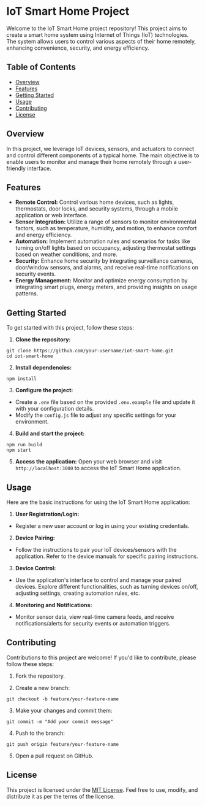 # IoT Smart Home Project

Welcome to the IoT Smart Home project repository! This project aims to create a smart home system using Internet of Things (IoT) technologies. The system allows users to control various aspects of their home remotely, enhancing convenience, security, and energy efficiency.

## Table of Contents
- [Overview](#overview)
- [Features](#features)
- [Getting Started](#getting-started)
- [Usage](#usage)
- [Contributing](#contributing)
- [License](#license)

## Overview
In this project, we leverage IoT devices, sensors, and actuators to connect and control different components of a typical home. The main objective is to enable users to monitor and manage their home remotely through a user-friendly interface.

## Features
- **Remote Control:** Control various home devices, such as lights, thermostats, door locks, and security systems, through a mobile application or web interface.
- **Sensor Integration:** Utilize a range of sensors to monitor environmental factors, such as temperature, humidity, and motion, to enhance comfort and energy efficiency.
- **Automation:** Implement automation rules and scenarios for tasks like turning on/off lights based on occupancy, adjusting thermostat settings based on weather conditions, and more.
- **Security:** Enhance home security by integrating surveillance cameras, door/window sensors, and alarms, and receive real-time notifications on security events.
- **Energy Management:** Monitor and optimize energy consumption by integrating smart plugs, energy meters, and providing insights on usage patterns.

## Getting Started
To get started with this project, follow these steps:

1. **Clone the repository:**

```
git clone https://github.com/your-username/iot-smart-home.git
cd iot-smart-home
```

2. **Install dependencies:**

```
npm install
```

3. **Configure the project:**
- Create a `.env` file based on the provided `.env.example` file and update it with your configuration details.
- Modify the `config.js` file to adjust any specific settings for your environment.

4. **Build and start the project:**

```
npm run build
npm start
```


5. **Access the application:**
Open your web browser and visit `http://localhost:3000` to access the IoT Smart Home application.

## Usage
Here are the basic instructions for using the IoT Smart Home application:

1. **User Registration/Login:**
- Register a new user account or log in using your existing credentials.

2. **Device Pairing:**
- Follow the instructions to pair your IoT devices/sensors with the application. Refer to the device manuals for specific pairing instructions.

3. **Device Control:**
- Use the application's interface to control and manage your paired devices. Explore different functionalities, such as turning devices on/off, adjusting settings, creating automation rules, etc.

4. **Monitoring and Notifications:**
- Monitor sensor data, view real-time camera feeds, and receive notifications/alerts for security events or automation triggers.

## Contributing
Contributions to this project are welcome! If you'd like to contribute, please follow these steps:

1. Fork the repository.

2. Create a new branch:

```
git checkout -b feature/your-feature-name
```

3. Make your changes and commit them:

```
git commit -m "Add your commit message"
```



4. Push to the branch:

```
git push origin feature/your-feature-name
```


5. Open a pull request on GitHub.

## License
This project is licensed under the [MIT License](LICENSE). Feel free to use, modify, and distribute it as per the terms of the license.


